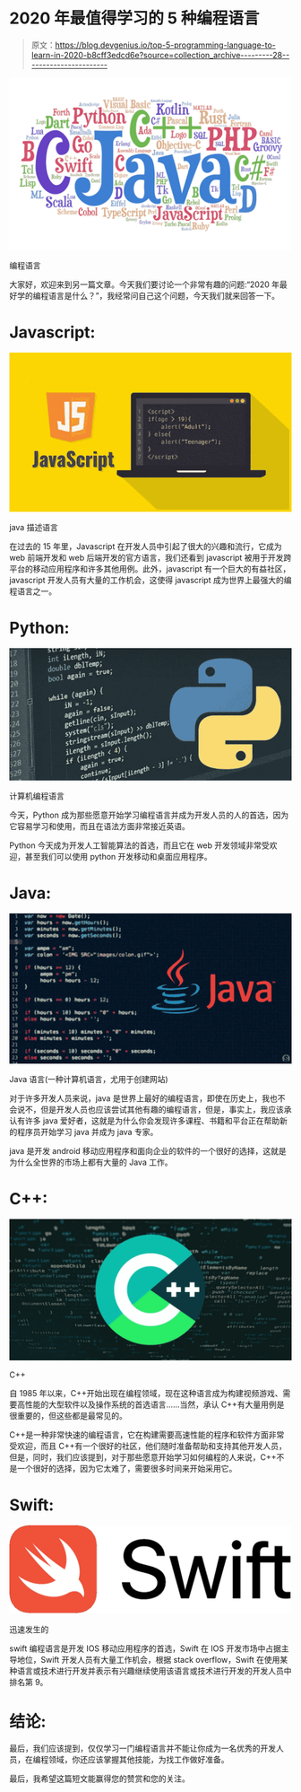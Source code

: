 # 2020 年最值得学习的 5 种编程语言

> 原文：<https://blog.devgenius.io/top-5-programming-language-to-learn-in-2020-b8cff3edcd6e?source=collection_archive---------28----------------------->

![](img/58ca0b70c06695eaed4c64444b3677fd.png)

编程语言

大家好，欢迎来到另一篇文章。今天我们要讨论一个非常有趣的问题:“2020 年最好学的编程语言是什么？”，我经常问自己这个问题，今天我们就来回答一下。

# Javascript:

![](img/a3693d920ea6dddd9bf1a1f94c5fa99d.png)

java 描述语言

在过去的 15 年里，Javascript 在开发人员中引起了很大的兴趣和流行，它成为 web 前端开发和 web 后端开发的官方语言，我们还看到 javascript 被用于开发跨平台的移动应用程序和许多其他用例。此外，javascript 有一个巨大的有益社区，javascript 开发人员有大量的工作机会，这使得 javascript 成为世界上最强大的编程语言之一。

# Python:

![](img/5a7ea69061384024f821bcc36344de90.png)

计算机编程语言

今天，Python 成为那些愿意开始学习编程语言并成为开发人员的人的首选，因为它容易学习和使用，而且在语法方面非常接近英语。

Python 今天成为开发人工智能算法的首选，而且它在 web 开发领域非常受欢迎，甚至我们可以使用 python 开发移动和桌面应用程序。

# Java:

![](img/c454b5291553c80e1ce11a3746db721a.png)

Java 语言(一种计算机语言，尤用于创建网站)

对于许多开发人员来说，java 是世界上最好的编程语言，即使在历史上，我也不会说不，但是开发人员也应该尝试其他有趣的编程语言，但是，事实上，我应该承认有许多 java 爱好者，这就是为什么你会发现许多课程、书籍和平台正在帮助新的程序员开始学习 java 并成为 java 专家。

java 是开发 android 移动应用程序和面向企业的软件的一个很好的选择，这就是为什么全世界的市场上都有大量的 Java 工作。

# C++:

![](img/ee7163dfa1df9ecdb83f4b0ac32d402a.png)

C++

自 1985 年以来，C++开始出现在编程领域，现在这种语言成为构建视频游戏、需要高性能的大型软件以及操作系统的首选语言……当然，承认 C++有大量用例是很重要的，但这些都是最常见的。

C++是一种非常快速的编程语言，它在构建需要高速性能的程序和软件方面非常受欢迎，而且 C++有一个很好的社区，他们随时准备帮助和支持其他开发人员，但是，同时，我们应该提到，对于那些愿意开始学习如何编程的人来说，C++不是一个很好的选择，因为它太难了，需要很多时间来开始采用它。

# Swift:

![](img/cf1766b98908948cb7c6c62a03d56591.png)

迅速发生的

swift 编程语言是开发 IOS 移动应用程序的首选，Swift 在 IOS 开发市场中占据主导地位，Swift 开发人员有大量工作机会，根据 stack overflow，Swift 在使用某种语言或技术进行开发并表示有兴趣继续使用该语言或技术进行开发的开发人员中排名第 9。

# 结论:

最后，我们应该提到，仅仅学习一门编程语言并不能让你成为一名优秀的开发人员，在编程领域，你还应该掌握其他技能，为找工作做好准备。

最后，我希望这篇短文能赢得您的赞赏和您的关注。